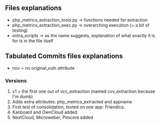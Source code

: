 ## Files explanations
- php_metrics_extraction_tools.py -> functions needed for extraction
- php_metrics_extraction_exec.py -> overarching execution (+ a bit of testing)
- extra_scripts -> as the name suggests, explanation of what exactly it is for is in the file itself
## Tabulated Commits files explanations

- nov = no original_vuln attribute
### Versions
1. v1 = the first one out of vcc_extraction (named cvv_extraction because I'm dumb)
2. Adds extra attributes: php_metrics_extracted and appname
3. First test of consolidation, tested on one app: Friendica. 
4. Kanboard and OwnCloud added
5. NextCloud, Microweber, Pimcore added